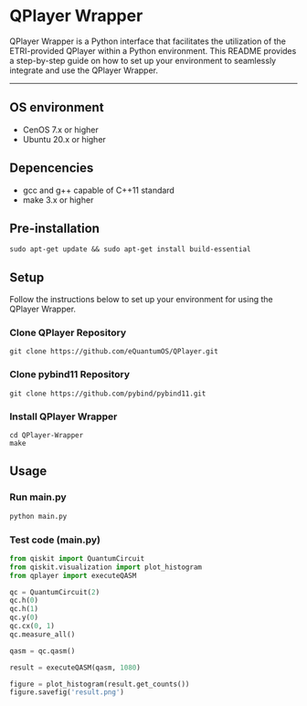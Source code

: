 # QPlayer Wrapper

QPlayer Wrapper is a Python interface that facilitates the utilization of the ETRI-provided QPlayer within a Python environment. This README provides a step-by-step guide on how to set up your environment to seamlessly integrate and use the QPlayer Wrapper.

---------------

## OS environment

- CenOS 7.x or higher
- Ubuntu 20.x or higher

## Depencencies

- gcc and g++ capable of C++11 standard
- make 3.x or higher

## Pre-installation
```bach
sudo apt-get update && sudo apt-get install build-essential
```

## Setup

Follow the instructions below to set up your environment for using the QPlayer Wrapper.

### Clone QPlayer Repository
```bach
git clone https://github.com/eQuantumOS/QPlayer.git
```

### Clone pybind11 Repository
```bach
git clone https://github.com/pybind/pybind11.git
```

### Install QPlayer Wrapper
```bach
cd QPlayer-Wrapper
make
```

## Usage

### Run main.py

```bash
python main.py
```

### Test code (main.py)
```python
from qiskit import QuantumCircuit
from qiskit.visualization import plot_histogram
from qplayer import executeQASM

qc = QuantumCircuit(2)
qc.h(0)
qc.h(1)
qc.y(0)
qc.cx(0, 1)
qc.measure_all()

qasm = qc.qasm()

result = executeQASM(qasm, 1080)

figure = plot_histogram(result.get_counts())
figure.savefig('result.png')
```
